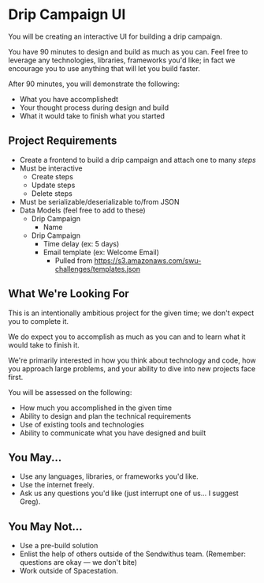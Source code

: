 Drip Campaign UI
================

You will be creating an interactive UI for building a drip campaign.

You have 90 minutes to design and build as much as you can. Feel free to 
leverage any technologies, libraries, frameworks you'd like; in fact we 
encourage you to use anything that will let you build faster.

After 90 minutes, you will demonstrate the following:
* What you have accomplishedt
* Your thought process during design and build
* What it would take to finish what you started


Project Requirements
--------------------

* Create a frontend to build a drip campaign and attach one to many *steps*
* Must be interactive
  * Create steps
  * Update steps
  * Delete steps
* Must be serializable/deserializable to/from JSON
* Data Models (feel free to add to these)
  * Drip Campaign
    * Name
  * Drip Campaign
    * Time delay (ex: 5 days)
    * Email template (ex: Welcome Email)
      * Pulled from https://s3.amazonaws.com/swu-challenges/templates.json



What We're Looking For
----------------------

This is an intentionally ambitious project for the given time; we don't expect you to complete it.

We do expect you to accomplish as much as you can and to learn what it would take to finish it.

We're primarily interested in how you think about technology and code, how you approach 
large problems, and your ability to dive into new projects face first.

You will be assessed on the following:

* How much you accomplished in the given time
* Ability to design and plan the technical requirements
* Use of existing tools and technologies
* Ability to communicate what you have designed and built


You May...
----------

* Use any languages, libraries, or frameworks you'd like.
* Use the internet freely.
* Ask us any questions you'd like (just interrupt one of us… I suggest Greg).


You May Not...
--------------

* Use a pre-build solution
* Enlist the help of others outside of the Sendwithus team. (Remember: questions are okay — we don't bite)
* Work outside of Spacestation.
